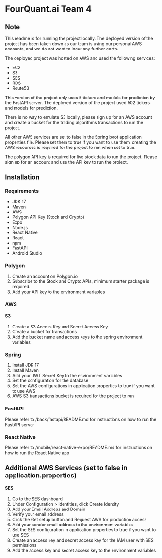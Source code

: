 # FourQuant.ai Team 4

## Note
This readme is for running the project locally. The deployed version of the project has been taken down as our team is using our 
personal AWS accounts, and we do not want to incur any further costs. 

The deployed project was hosted on AWS and used the following services:
- EC2
- S3
- SES
- RDS
- Route53

This version of the project only uses 5 tickers and models for prediction by the FastAPI server. The deployed version of
the project used 502 tickers and models for prediction.

There is no way to emulate S3 locally, please sign up for an AWS account and create a bucket for the trading algorithms transactions
to run the project.

All other AWS services are set to false in the Spring boot application properties file. 
Please set them to true if you want to use them, creating the AWS resources is required for the project to run when set to true.

The polygon API key is required for live stock data to run the project. Please sign up for an account and use the API key to run the project.

## Installation
### Requirements
- JDK 17
- Maven
- AWS
- Polygon API Key (Stock and Crypto)
- Expo
- Node.js
- React Native
- React
- npm
- FastAPI
- Android Studio

### Polygon
1. Create an account on Polygon.io
2. Subscribe to the Stock and Crypto APIs, minimum starter package is required.
3. Add your API key to the environment variables

### AWS

#### S3
1. Create a S3 Access Key and Secret Access Key
2. Create a bucket for transactions
3. Add the bucket name and access keys to the spring environment variables

### Spring
1. Install JDK 17
2. Install Maven
3. Add your JWT Secret Key to the environment variables
4. Set the configuration for the database
5. Set the AWS configurations in application.properties to true if you want to use AWS
6. AWS S3 transactions bucket is required for the project to run

### FastAPI
Please refer to /back/fastapi/README.md for instructions on how to run the FastAPI server

### React Native
Please refer to /mobile/react-native-expo/README.md for instructions on how to run the React Native app


## Additional AWS Services (set to false in application.properties)

#### SES
1. Go to the SES dashboard
2. Under Configuration > Identities, click Create Identity
3. Add your Email Address and Domain
4. Verify your email address
5. Click the Get setup button and Request AWS for production access
6. Add your sender email address to the environment variables
7. Set the SES configuration in application.properties to true if you want to use SES
8. Create an access key and secret access key for the IAM user with SES permissions
9. Add the access key and secret access key to the environment variables
